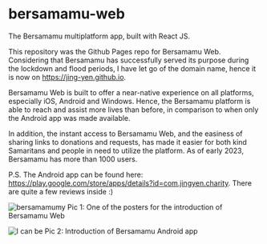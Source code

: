 # bersamamu-web
The Bersamamu multiplatform app, built with React JS.

This repository was the Github Pages repo for Bersamamu Web. Considering that Bersamamu has successfully served its purpose during the lockdown and flood periods, I have let go of the domain name, hence it is now on https://jing-yen.github.io. 

Bersamamu Web is built to offer a near-native experience on all platforms, especially iOS, Android and Windows. Hence, the Bersamamu platform is able to reach and assist more lives than before, in comparison to when only the Android app was made available.

In addition, the instant access to Bersamamu Web, and the easiness of sharing links to donations and requests, has made it easier for both kind Samaritans and people in need to utilize the platform. As of early 2023, Bersamamu has more than 1000 users.

P.S. The Android app can be found here: https://play.google.com/store/apps/details?id=com.jingyen.charity. There are quite a few reviews inside :)

![bersamamumy](https://github.com/jing-yen/bersamamu-web/assets/45094032/0a29cd49-0ff8-4eb9-b07b-0aecca946c8a)
Pic 1: One of the posters for the introduction of Bersamamu Web

![I can be](https://github.com/jing-yen/bersamamu-web/assets/45094032/e4576dd7-17d3-4c2e-a958-f4f892bff815)
Pic 2: Introduction of Bersamamu Android app
